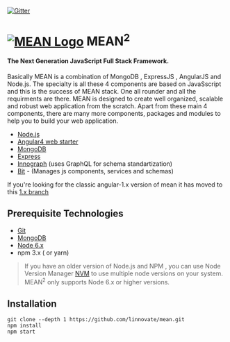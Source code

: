 [![Gitter](https://badges.gitter.im/JoinChat.svg)](https://gitter.im/linnovate/mean?utm_source=badge&utm_medium=badge&utm_campaign=pr-badge)

# [![MEAN Logo](http://mean.io/wp-content/themes/twentysixteen-child/images/meanlogo.png)](http://mean.io/) MEAN<sup>2</sup>

#### The Next Generation JavaScript Full Stack Framework.

Basically MEAN is a combination of MongoDB , ExpressJS , AngularJS and Node.js. The specialty is all these 4 components are based on JavaSscript and this is the success of MEAN stack. One all rounder and all the requirments are there. MEAN is designed to create well organized, scalable and robust web application from the scratch. Apart from these main 4 components, there are many more components, packages and modules to help you to build your web application.

* [Node.js](https://nodejs.org/en/)
* [Angular4 web starter](https://github.com/AngularClass/angular-starter)
* [MongoDB](https://www.mongodb.com)
* [Express](https://expressjs.com/)
* [Innograph](https://github.com/linnovate/innograph) (uses GraphQL for schema standartization)
* [Bit](https://bitsrc.io/) - (Manages js components, services and schemas)

If you're looking for the classic angular-1.x version of mean it has moved to this [1.x branch](https://github.com/linnovate/mean/tree/1.x) 

## Prerequisite Technologies

* [Git](https://git-scm.com/downloads)
* [MongoDB](https://www.mongodb.org/downloads)
* [Node 6.x](https://nodejs.org/en/download/)
* npm 3.x ( or yarn)

> If you have an older version of Node.js and NPM , you can use Node Version Manager [NVM](https://github.com/creationix/nvm) to use multiple node versions on your system. MEAN<sup>2</sup> only supports Node 6.x or higher versions.

## Installation

```
git clone --depth 1 https://github.com/linnovate/mean.git  
npm install  
npm start  
```
